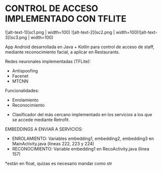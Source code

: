 # CONTROL DE ACCESO IMPLEMENTADO CON TFLITE

![alt-text-1](sc1.png | width=100) ![alt-text-2](sc2.png | width=100)![alt-text-3](sc3.png | width=100)

App Android desarrollada en Java + Kotlin para control de acceso de staff, mediante reconocimiento facial, a aplicar en Restaurants.

Redes neuronales implementadas (TFLite):
- Antispoofing
- Facenet
- MTCNN

Funcionalidades:
- Enrolamiento
- Reconocimiento

* Clasificador del más cercano implementado en los servicios a los que se accede mediante Retrofit.

EMBEDDINGS A ENVIAR A SERVICIOS:

  - ENROLAMIENTO: Variables embedding1, embedding2, embedding3 en MainActivity.java (lineas 222, 223 y 224)
  - RECONOCIMIENTO: Variable embedding1 en RecoActivity.java (linea 157)

*están en float, quizas es necesario mandar como str
